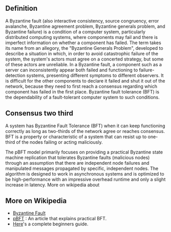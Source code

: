 ## Definition
A Byzantine fault (also interactive consistency, source congruency, error avalanche, Byzantine agreement problem, Byzantine generals problem, and Byzantine failure) is a condition of a computer system, particularly distributed computing systems, where components may fail and there is imperfect information on whether a component has failed. The term takes its name from an allegory, the "Byzantine Generals Problem", developed to describe a situation in which, in order to avoid catastrophic failure of the system, the system's actors must agree on a concerted strategy, but some of these actors are unreliable.
In a Byzantine fault, a component such as a server can inconsistently appear both failed and functioning to failure-detection systems, presenting different symptoms to different observers. It is difficult for the other components to declare it failed and shut it out of the network, because they need to first reach a consensus regarding which component has failed in the first place.
Byzantine fault tolerance (BFT) is the dependability of a fault-tolerant computer system to such conditions.

## Consensus two third
A system has Byzantine Fault Tolerance (BFT) when it can keep functioning correctly as long as two-thirds of the network agree or reaches consensus. BFT is a property or characteristic of a system that can resist up to one-third of the nodes failing or acting maliciously.

The pBFT model primarily focuses on providing a practical Byzantine state machine replication that tolerates Byzantine faults (malicious nodes) through an assumption that there are independent node failures and manipulated messages propagated by specific, independent nodes.
The algorithm is designed to work in asynchronous systems and is optimized to be high-performance with an impressive overhead runtime and only a slight increase in latency. More on wikipedia about

## More on Wikipedia
- [Byzantine Fault](https://en.wikipedia.org/wiki/Byzantine_fault)
- [pBFT](https://en.bitcoinwiki.org/wiki/PBFT) : An article that explains practical BFT. 
- [Here](https://blockonomi.com/practical-byzantine-fault-tolerance/)'s a complete beginners guide.